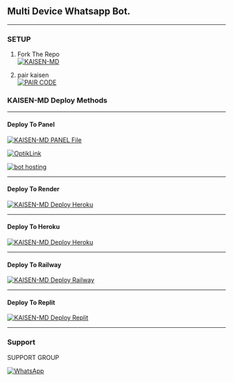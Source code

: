 

## Multi Device Whatsapp Bot.

***

### SETUP

1. Fork The Repo
    <br>
<a href="https://github.com/sumon9836/KAISEN-MD-V2/fork"><img title="KAISEN-MD" src="https://img.shields.io/badge/FORK KAISEN-MD-h?color=black&style=for-the-badge&logo=stackshare"></a>

2. pair kaisen
    <br>
<a href="https://pair-kaisen-5hhv.onrender.com/"><img title="PAIR CODE" src="https://img.shields.io/badge/GET SESSION-h?color=black&style=for-the-badge&logo=msi"></a>



### KAISEN-MD Deploy Methods


--------

#### Deploy To Panel 

<a href="https://www.mediafire.com/file/ah1mnzuwb1wzf21/index.js/file"><img title="KAISEN-MD PANEL File" src="https://img.shields.io/badge/File-KAISEN MD PANEL -h?color=black&style=for-the-badge&logo="></a>



<a href="optiklink.com"><img title="OptikLink" src="https://img.shields.io/badge/DEPLOY OptikLink-h?color=black&style=for-the-badge&logo=katabump"></a>


<a href="https://bot-hosting.net"><img title="bot hosting" src="https://img.shields.io/badge/DEPLOY bot hosting-h?color=black&style=for-the-badge&logo=katabump"></a>

-------

#### Deploy To Render


<a href="https://render.com"><img title="KAISEN-MD Deploy Heroku" src="https://img.shields.io/badge/DEPLOY RENDER-h?color=black&style=for-the-badge&logo=render"></a>



-------

#### Deploy To Heroku 

<a href="heroku.com"><img title="KAISEN-MD Deploy Heroku" src="https://img.shields.io/badge/DEPLOY HEROKU-h?color=black&style=for-the-badge&logo=heroku"></a>


---
#### Deploy To Railway

<a href="https://railway.com/new"><img title="KAISEN-MD Deploy Railway" src="https://img.shields.io/badge/DEPLOY RAILWAY-h?color=black&style=for-the-badge&logo=Railway"></a>


---
#### Deploy To Replit

<a href="https://replit.com/github/sumon9836/KAISEN-MD"><img title="KAISEN-MD Deploy Replit" src="https://img.shields.io/badge/DEPLOY REPLIT-h?color=black&style=for-the-badge&logo=Replit"></a>

---
 
 ### Support

SUPPORT GROUP

<a href="https://chat.whatsapp.com/CQyxExEBMGvEnkA32zqbNY"><img alt="WhatsApp" src="https://camo.githubusercontent.com/2157131829ac512183ee8f8b6c6f803688a4cc66a2e686602844e80478401a7c/68747470733a2f2f696d672e736869656c64732e696f2f62616467652f4a6f696e2047726f75702d3235443336363f7374796c653d666f722d7468652d6261646765266c6f676f3d7768617473617070266c6f676f436f6c6f
                                                             723d7768697465"/></a>
